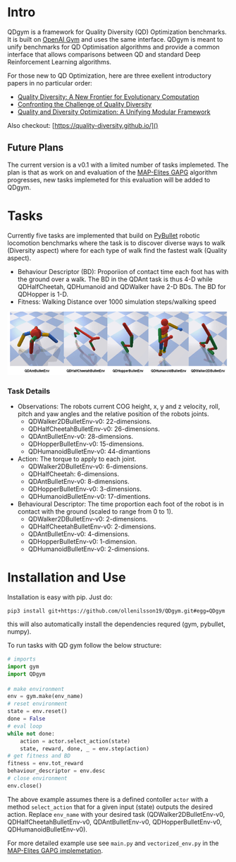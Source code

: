 # Intro

QDgym is a framework for Quality Diversity (QD) Optimization benchmarks. It is built on [OpenAI Gym](https://github.com/openai/gym) and uses the same interface. QDgym is meant to unify benchmarks for QD Optimisation algorithms and provide a common interface that allows comparisons between QD and standard Deep Reinforcement Learning algorithms.

For those new to QD Optimization, here are three exellent introductory papers in no particular order:

+ [Quality Diversity: A New Frontier for Evolutionary Computation](http://eplex.cs.ucf.edu/papers/pugh_frontiers16.pdf)
+ [Confronting the Challenge of Quality Diversity](https://eplex.cs.ucf.edu/papers/pugh_gecco15.pdf)
+ [Quality and Diversity Optimization: A Unifying Modular Framework](https://arxiv.org/pdf/1708.09251.pdf)

Also checkout: [https://quality-diversity.github.io/]()

## Future Plans
The current version is a v0.1 with a limited number of tasks implemeted. The plan is that as work on and evaluation of the [MAP-Elites GAPG](https://github.com/ollenilsson19/MAP-Elites-GAPG) algorithm progresses, new tasks implemeted for this evaluation will be added to QDgym.   

# Tasks

Currently five tasks are implemented that build on [PyBullet](https://github.com/bulletphysics/bullet3/tree/master/examples/pybullet) robotic locomotion benchmarks where the task is to discover diverse ways to walk (Diversity aspect) where for each type of walk find the fastest walk (Quality aspect).

+ Behaviour Descriptor (BD): Proporiion of contact time each foot has with the ground over a walk. The BD in the QDAnt task is thus 4-D while QDHalfCheetah, QDHumanoid and QDWalker have 2-D BDs. The BD for QDHopper is 1-D.
+ Fitness: Walking Distance over 1000 simulation steps/walking speed


<p align="center">
<img style="float: center;" src="fig/QD_envs2.png" width="665">
</p>


### Task Details
+ Observations: The robots current COG height, x, y and z velocity, roll, pitch
and yaw angles and the relative position of the robots joints.
    + QDWalker2DBulletEnv-v0: 22-dimensions.
    + QDHalfCheetahBulletEnv-v0: 26-dimensions.
    + QDAntBulletEnv-v0: 28-dimensions.
    + QDHopperBulletEnv-v0: 15-dimensions.
    + QDHumanoidBulletEnv-v0: 44-dimantions
+ Action: The torque to apply to each joint.
    + QDWalker2DBulletEnv-v0: 6-dimensions.
    + QDHalfCheetah: 6-dimensions.
    + QDAntBulletEnv-v0: 8-dimensions.
    + QDHopperBulletEnv-v0: 3-dimensions.
    + QDHumanoidBulletEnv-v0: 17-dimentions.
+ Behavioural Descriptor: The time proportion each foot of the robot is in contact with the ground (scaled to range from 0 to 1).
    + QDWalker2DBulletEnv-v0: 2-dimensions.
    + QDHalfCheetahBulletEnv-v0: 2-dimensions.
    + QDAntBulletEnv-v0: 4-dimensions.
    + QDHopperBulletEnv-v0: 1-dimension.
    + QDHumanoidBulletEnv-v0: 2-dimensions.





# Installation and Use

Installation is easy with pip. Just do:

```
pip3 install git+https://github.com/ollenilsson19/QDgym.git#egg=QDgym
```

this will also automatically install the dependencies requred (gym, pybullet, numpy).

To run tasks with QD gym follow the below structure: 

``` python
# imports
import gym
import QDgym

# make environment
env = gym.make(env_name)
# reset environment
state = env.reset()
done = False
# eval loop
while not done: 
    action = actor.select_action(state)
    state, reward, done, _ = env.step(action) 
# get fitness and BD
fitness = env.tot_reward
behaviour_descriptor = env.desc
# close environment
env.close()
```

The above example assumes there is a defined contoller `actor` with a method `select_action` that for a given input (state) outputs the desired action. Replace `env_name` with your desired task (QDWalker2DBulletEnv-v0, QDHalfCheetahBulletEnv-v0, QDAntBulletEnv-v0, QDHopperBulletEnv-v0, QDHumanoidBulletEnv-v0).

For more detailed example use see `main.py` and `vectorized_env.py` in the [MAP-Elites GAPG implemetation](https://github.com/ollenilsson19/MAP-Elites-GAPG).

